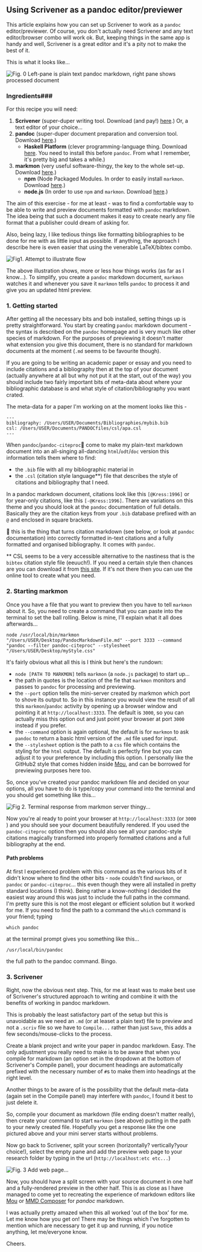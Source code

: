 ## Using Scrivener as a pandoc editor/previewer ##

This article explains how you can set up Scrivener to work as a `pandoc` editor/previewer. Of course, you don't actually need Scrivener and any text editor/browser combo will work ok. But, keeping things in the same app is handy and well, Scrivener is a great editor and it's a pity not to make the best of it.

This is what it looks like...

![Fig. 0 Left-pane is plain text pandoc markdown, right pane shows processed document](https://dl.dropboxusercontent.com/u/24949891/images/Scriv-pandoc-preview.jpg)

 
### Ingredients###
For this recipe you will need:

1. **Scrivener** (super-duper writing tool. Download (and pay!) [here](http://www.literatureandlatte.com/scrivener.php).) Or, a text editor of your choice...
2. **pandoc** (super-duper document preparation and conversion tool. Download [here](https://github.com/jgm/pandoc/releases).)
	* **Haskell Platform** (clever programming-language thing. Download [here](http://www.haskell.org/platform/).  You need to install this before `pandoc`. From what I remember, it's pretty big and takes a while.)
3. **markmon** (very useful software-thingy, the key to the whole set-up.  Download [here](https://github.com/yyjhao/markmon).)
	* **npm** (Node Packaged Modules. In order to easily install `markmon`. Download [here](https://www.npmjs.org/).)
	* **node.js** (In order to use `npm` and `markmon`. Download [here](http://nodejs.org/download/).)
	
The aim of this exercise - for me at least - was to find a comfortable way to be able to write and preview documents formatted with `pandoc` markdown. The idea being that such a document makes it easy to create nearly any file format that a publisher could dream of asking for. 

Also, being lazy, I like tedious things like formatting bibliographies to be done for me with as little input as possible. If anything, the approach I describe here is even easier that using the venerable LaTeX/bibtex combo.

![Fig1. Attempt to illustrate flow](https://dl.dropboxusercontent.com/u/24949891/images/Pandoc-markmon-flow.png)


The above illustration shows, more or less how things works (as far as I know...). To simplify, you create a `pandoc` markdown document, `markmon` watches it and whenever you save it `markmon` tells `pandoc` to process it and give you an updated html preview.

### 1. Getting started ###

After getting all the necessary bits and bob installed, setting things up is pretty straightforward. You start by creating `pandoc` markdown document - the syntax is described on the `pandoc` homepage and is very much like other species of markdown. For the purposes of previewing it doesn't matter what extension you give this document, there is no standard for markdown documents at the moment (`.md` seems to be favourite though). 

If you are going to be writing an academic paper or essay and you need to include citations and a bibliography then at the top of your document (actually anywhere at all but why not put it at the start, out of the way) you should include two fairly important bits of meta-data about where your bibliographic database is and what style of citation/bibliography you want crated.

The meta-data for a paper I'm working on at the moment looks like this - 

```
---
bibliography: /Users/USER/Documents/Bibliographies/mybib.bib
csl: /Users/USER/Documents/PANDOCfiles/csl/apa.csl
--- 
```

When `pandoc`/`pandoc-citeproc`:small_blue_diamond: come to make my plain-text markdown document into an all-singing all-dancing `html`/`odt`/`doc` version this information tells them where to find:

* the `.bib` file with all my bibliographic material in
* the `.csl` (citation style language\*\*) file that describes the style of citations and bibliography that I need.

In a pandoc markdown document, citations look like this
`[@Kress:1996]` or for year-only citations, like this `[-@Kress:1996]`. There are variations on this theme and you should look at the `pandoc` documentation of full details. Basically they are the citation keys from your `.bib` database prefixed with an `@` and enclosed in square brackets.

:small_blue_diamond: this is the thing that turns citation markdown (see below, or look at `pandoc` documentation) into correctly formatted in-text citations and a fully formatted and organised bibliography. It comes with `pandoc`.

\*\* CSL seems to be a very accessible alternative to the nastiness that is the `bibtex` citation style file (eeuuch!). If you need a certain style then chances are you can download it from [this site](http://editor.citationstyles.org/about/). If it's not there then you can use the online tool to create what you need.

### 2. Starting markmon ###

Once you have a file that you want to preview then you have to tell `markmon` about it. So, you need to create a command that you can paste into the terminal to set the ball rolling. Below is mine, I'll explain what it all does afterwards...

```
node /usr/local/bin/markmon "/Users/USER/Desktop/PandocMarkdownFile.md" --port 3333 --command "pandoc --filter pandoc-citeproc" --stylesheet "/Users/USER/Desktop/myStyle.css"
```

It's fairly obvious what all this is I think but here's the rundown:

* `node [PATH TO MARKMON]` tells `markmon` (a `node.js` package) to start up...  
* the path in quotes is the location of the fie that `markmon` monitors and passes to `pandoc` for processing and previewing. 
* the `--port` option tells the mini-server created by markmon which port to shove its output to. So in this instance you would view the result of all this `markmon`/`pandoc` activity by opening up a browser window and pointing it at `http://localhost:3333`. The default is `3000`, so you can actually miss this option out and just point your browser at port `3000` instead if you prefer.
* the `--command` option is again optional, the default is for `markmon` to ask `pandoc` to return a basic html version of the `.md` file used for input.
* the `--stylesheet` option is the path to a `css` file which contains the styling for the `html` output. The default is perfectly fine but you can adjust it to your preference by including this option. I personally like the GitHub2 style that comes hidden inside [Mou](http://mouapp.com/), and can be borrowed for previewing purposes here too.

So, once you've created your pandoc markdown file and decided on your options, all you have to do is type/copy your command into the terminal and you should get something like this...


![Fig 2. Terminal response from markmon server thingy...](https://dl.dropboxusercontent.com/u/24949891/images/markmonFunctioning.png)


Now you're al ready to point your browser at `http://localhost:3333` (or `3000` ) and you should see your document beautifully rendered. If you used the `pandoc-citeproc` option then you should also see all your pandoc-style citations magically transformed into properly formatted citations and a full bibliography at the end.

#### Path problems ####

At first I experienced problem with this command as the various bits of it didn't know where to find the other bits - `node` couldn't find `markmon`, or `pandoc` or `pandoc-citeproc`... this even though they were all installed in pretty standard locations (I think). Being rather a know-nothing I decided the easiest way around this was just to include the full paths in the command. I'm pretty sure this is not the most elegant or efficient solution but it worked for me. If you need to find the path to a command the `which` command is your friend; typing

```
which pandoc
```

at the terminal prompt gives you something like this...

```
/usr/local/bin/pandoc
```

the full path to the pandoc command. Bingo. 

### 3. Scrivener ###

Right, now the obvious next step. This, for me at least was to make best use of Scrivener's structured approach to writing and combine it with the benefits of working in pandoc markdown.

This is probably the least satisfactory part of the setup but this is unavoidable as we need an `.md` (or at leaset a plain text) file to preview and not a `.scriv` file so we have to `Compile...` rather than just `Save`, this adds a few seconds/mouse-clicks to the process.

Create a blank project and write your paper in pandoc markdown. Easy. The only adjustment you really need to make is to be aware that when you compile for markdown (an option set in the dropdown at the bottom of Scrivener's Compile panel), your document headings are automatically prefixed with the necessary number of `#`s to make them into headings at the right level.

Another things to be aware of is the possibility that the default meta-data (again set in the Compile panel) may interfere with `pandoc`,  I found it best to just delete it.

So, compile your document as markdown (file ending doesn't matter really), then create your command to start `markmon` (see above) putting in the path to your newly created file. Hopefully you get a response like the one pictured above and your mini server starts without problems. 

Now go back to Scrivener, split your screen (horizontally? vertically?your choice!), select the empty pane and add the preview web page to your research folder by typing in the url (`http://localhost:etc etc...`)

![Fig. 3 Add web page...](https://dl.dropboxusercontent.com/u/24949891/images/scrivener%20add%20screen.png)


Now, you should have a split screen with your source document in one half and a fully-rendered preview in the other half. This is as close as I have managed to come yet to recreating the experience of markdown editors like [Mou](http://mouapp.com/) or [MMD Composer](http://multimarkdown.com/) for *pandoc* markdown.

I was actually pretty amazed when this all worked 'out of the box' for me. Let me know how you get on! There may be things which I've forgotten to mention which are necessary to get it up and running, if you notice anything, let me/everyone know.

Cheers.


